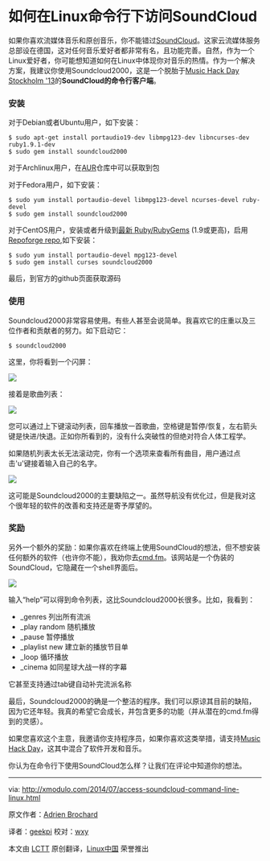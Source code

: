 如何在Linux命令行下访问SoundCloud
================================================================================
如果你喜欢流媒体音乐和原创音乐，你不能错过[SoundCloud][1]。这家云流媒体服务总部设在德国，这对任何音乐爱好者都非常有名，且功能完善。自然，作为一个Linux爱好者，你可能想知道如何在Linux中体现你对音乐的热情。作为一个解决方案，我建议你使用Soundcloud2000，这是一个脱胎于[Music Hack Day Stockholm '13][2]的**SoundCloud的命令行客户端**。

### 安装 ###

对于Debian或者Ubuntu用户，如下安装：

    $ sudo apt-get install portaudio19-dev libmpg123-dev libncurses-dev ruby1.9.1-dev
    $ sudo gem install soundcloud2000

对于Archlinux用户，在[AUR][3]仓库中可以获取到包

对于Fedora用户，如下安装：

    $ sudo yum install portaudio-devel libmpg123-devel ncurses-devel ruby-devel
    $ sudo gem install soundcloud2000

对于CentOS用户，安装或者升级到[最新 Ruby/RubyGems][4] (1.9或更高)，启用[Repoforge repo][5],如下安装：

    $ sudo yum install portaudio-devel mpg123-devel
    $ sudo gem install curses soundcloud2000 

最后，到官方的github页面获取源码

### 使用 ###

Soundcloud2000非常容易使用。有些人甚至会说简单。我喜欢它的庄重以及三位作者和贡献者的努力。如下启动它：

    $ soundcloud2000

这里，你将看到一个闪屏：

![](https://farm4.staticflickr.com/3919/14658085706_71c9094e4f_z.jpg)

接着是歌曲列表：

![](https://farm4.staticflickr.com/3888/14494626757_3e788482d5_z.jpg)

您可以通过上下键滚动列表，回车播放一首歌曲，空格键是暂停/恢复，左右箭头键是快进/快退。正如你所看到的，没有什么突破性的但绝对符合人体工程学。

如果随机列表太长无法滚动完，你有一个选项来查看所有曲目，用户通过点击'u'键接着输入自己的名字。

![](https://farm4.staticflickr.com/3861/14494436719_b5536f7b67_z.jpg)

这可能是Soundcloud2000的主要缺陷之一。虽然导航没有优化过，但是我对这个很年轻的软件的改善和支持还是寄予厚望的。

### 奖励 ###

另外一个额外的奖励：如果你喜欢在终端上使用SoundCloud的想法，但不想安装任何额外的软件（也许你不能），我劝你去[cmd.fm][6]。该网站是一个伪装的SoundCloud，它隐藏在一个shell界面后。

[![](https://farm6.staticflickr.com/5580/14494448218_a16b05e3ee_z.jpg)][7]

输入“help”可以得到命令列表，这比Soundcloud2000长很多。比如，我看到：

- _genres 列出所有流派
- _play random 随机播放
- _pause 暂停播放
- _playlist new 建立新的播放节目单
- _loop 循环播放
- _cinema 如同星球大战一样的字幕

它甚至支持通过tab键自动补完流派名称

最后，Soundcloud2000的确是一个整洁的程序。我们可以原谅其目前的缺陷，因为它还年轻。我真的希望它会成长，并包含更多的功能（并从潜在的cmd.fm得到的灵感）。

如果您喜欢这个主意，我邀请你支持程序员，如果你喜欢这类举措，请支持[Music Hack Day][8]，这其中混合了软件开发和音乐。

你认为在命令行下使用SoundCloud怎么样？让我们在评论中知道你的想法。

--------------------------------------------------------------------------------

via: http://xmodulo.com/2014/07/access-soundcloud-command-line-linux.html

原文作者：[Adrien Brochard][a]

译者：[geekpi](https://github.com/geekpi) 校对：[wxy](https://github.com/wxy)

本文由 [LCTT](https://github.com/LCTT/TranslateProject) 原创翻译，[Linux中国](http://linux.cn/) 荣誉推出

[a]:http://xmodulo.com/author/adrien
[1]:https://soundcloud.com/
[2]:https://www.hackerleague.org/hackathons/music-hack-day-stockholm-13/
[3]:https://aur.archlinux.org/packages/ruby-soundcloud2000/
[4]:http://ask.xmodulo.com/upgrade-ruby-centos.html
[5]:http://xmodulo.com/2013/01/how-to-set-up-rpmforge-repoforge-repository-on-centos.html
[6]:https://cmd.fm/
[7]:https://www.flickr.com/photos/xmodulo/14494448218/
[8]:http://new.musichackday.org/
